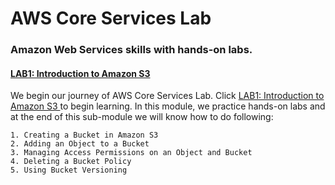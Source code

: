 #   AWS Core Services Lab
###  Amazon Web Services skills with hands-on labs.

####  <a href="./LAB1: Introduction to Amazon S3/README.md">LAB1: Introduction to Amazon S3 </a>
We begin our journey of AWS Core Services Lab. Click <a href="./LAB1: Introduction to Amazon S3/README.md">LAB1: Introduction to Amazon S3 </a> to begin learning. In this module, we practice hands-on labs and at the end of this sub-module we will know how to do following:

    1. Creating a Bucket in Amazon S3
    2. Adding an Object to a Bucket
    3. Managing Access Permissions on an Object and Bucket
    4. Deleting a Bucket Policy
    5. Using Bucket Versioning
